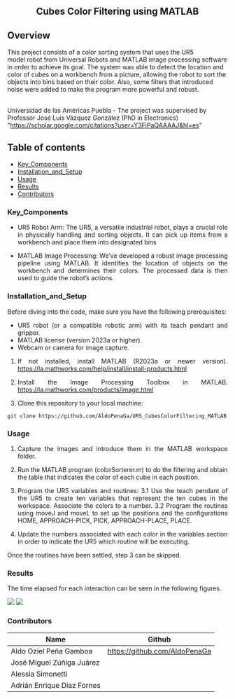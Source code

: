 <p align="center">
  <h2 align="center">Cubes Color Filtering using MATLAB</h2>


  <p align="justify">
    
## Overview
  
This project consists of a color sorting system that uses the UR5 model robot from Universal Robots and MATLAB image processing software in order to achieve its goal. The system was able to detect the location and color of cubes on a workbench from a picture, allowing the robot to sort the objects into bins based on their color. Also, some filters that introduced noise were added to make the program more powerful and robust.
	  
  <br>Universidad de las Américas Puebla - The project was supervised by Professor José Luis Vázquez González (PhD in Electronics) "https://scholar.google.com/citations?user=Y3FiPaQAAAAJ&hl=es" 
  </p>
</p>
<be>

## Table of contents
- [Key_Components](#Key_Components)
- [Installation_and_Setup](#Installation_and_Setup)
- [Usage](#Usage)
- [Results](#Results)
- [Contributors](#Contributors)


<div align= "justify">

### Key_Components

- UR5 Robot Arm: The UR5, a versatile industrial robot, plays a crucial role in physically handling and sorting objects. It can pick up items from a workbench and place them into designated bins

- MATLAB Image Processing: We’ve developed a robust image processing pipeline using MATLAB. It identifies the location of objects on the workbench and determines their colors. The processed data is then used to guide the robot’s actions.

### Installation_and_Setup

Before diving into the code, make sure you have the following prerequisites:

- UR5 robot (or a compatible robotic arm) with its teach pendant and gripper.
- MATLAB license (version 2023a or higher).
- Webcam or camera for image capture.


1. If not installed, install MATLAB (R2023a or newer version). https://la.mathworks.com/help/install/install-products.html

2. Install the Image Processing Toolbox in MATLAB. https://la.mathworks.com/products/image.html

3. Clone this repository to your local machine:

```
git clone https://github.com/AldoPenaGa/UR5_CubesColorFiltering_MATLAB

```

### Usage

1. Capture the images and introduce them in the MATLAB workspace folder.
2. Run the MATLAB program (colorSorterer.m) to do the filtering and obtain the table that indicates the color of each cube in each position.
3. Program the UR5 variables and routines:
   3.1 Use the teach pendant of the UR5 to create ten variables that represent the ten cubes in the workspace. Associate the colors to a number.
   3.2 Program the routines using moveJ and moveL to set up the positions and the configurations HOME, APPROACH-PICK, PICK, APPROACH-PLACE, PLACE.

4. Update the numbers associated with each color in the variables section in order to indicate the UR5 which routine will be executing.

 Once the routines have been settled, step 3 can be skipped. 

### Results

The time elapsed for each interaction can be seen in the following figures. 

<img src="https://github.com/AldoPenaGa/UR5_CubesColorFiltering_MATLAB/blob/main/RCleanImage.png">

<img src="https://github.com/AldoPenaGa/UR5_CubesColorFiltering_MATLAB/blob/main/RNoisyImage.png">

### Contributors

| Name                          | Github                               |
|-------------------------------|--------------------------------------|
| Aldo Oziel Peña Gamboa        | https://github.com/AldoPenaGa        |
| José Miguel Zúñiga Juárez     | |
| Alessia Simonetti             | |
| Adrián Enrique Diaz Fornes    | |

